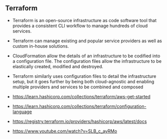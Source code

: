 ## Terraform

- Terraform is an open-source infrastructure as code software tool that provides a consistent CLI workflow to manage hundreds of cloud services.
- Terraform can manage existing and popular service providers as well as custom in-house solutions.
- CloudFormation allow the details of an infrastructure to be codified into a configuration file. The configuration files allow the infrastructure to be elastically created, modified and destroyed. 
- Terraform similarly uses configuration files to detail the infrastructure setup, but it goes further by being both cloud-agnostic and enabling multiple providers and services to be combined and composed

- https://learn.hashicorp.com/collections/terraform/aws-get-started
- https://learn.hashicorp.com/collections/terraform/configuration-language
- https://registry.terraform.io/providers/hashicorp/aws/latest/docs
- https://www.youtube.com/watch?v=SLB_c_ayRMo
